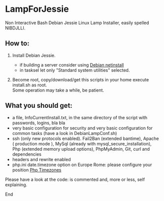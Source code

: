 # LampForJessie
Non Interactive Bash Debian Jessie Linux Lamp Installer,
easily spelled NIBDJLLI.

## How to:
1. Install Debian Jessie.
   - if building a server consider using [Debian netinstall ](https://www.debian.org/distrib/netinst)
   - in tasksel let only "Standard system utilities" selected.

2. Become root, copy/download/get this scripts in your home execute install.sh as root.  
Some operation may take a while, be patient.

## What you should get:
 - a file, InfoCurrentInstall.txt,  in the same directory of the script with passwords, logins, bla bla
 - very basic configuration for security and very basic configuration for common tasks (have a look in DebianLampConf.sh)
 - ssh (only new protocols enabled). Fail2Ban (extended bantime), Apache ( production mode ), MySql (already with mysql_secure_installation), Php (extended memory upload options), PhpMyAdmin, Git, curl and dependencies
 - headers and rewrite enabled
 - php.ini date.timezone option on Europe Rome: please configure your position [Php Timezones](http://php.net/manual/en/timezones.php)


Please have a look at the code:
is commented and, more or less, self explaining.

End
